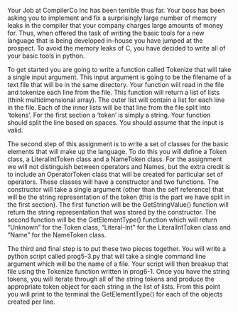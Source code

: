 Your Job at CompilerCo Inc has been terrible thus far. Your boss has been asking you to implement and fix a surprisingly large 
number of memory leaks in the compiler that your company charges large amounts of money for. Thus, when offered the task of writing 
the basic tools for a new language that is being developed in-house you have jumped at the prospect. To avoid the memory leaks of C, 
you have decided to write all of your basic tools in python.

To get started you are going to write a function called Tokenize that will take a single input argument. This input argument is 
going to be the filename of a text file that will be in the same directory. Your function will read in the file and tokenize each
line from the file. This function will return a list of lists (think multidimensional array). The outer list will contain a list for 
each line in the file. Each of the inner lists will be that line from the file split into ‘tokens’. For the first section a ‘token’ 
is simply a string. Your function should split the line based on spaces. You should assume that the input is valid.


The second step of this assignment is to write a set of classes for the basic elements that will make up the language. To do this 
you will define a Token class, a LiteralIntToken class and a NameToken class. For the assignment we will not distinguish between 
operators and Names, but the extra credit is to include an OperatorToken class that will be created for particular set of operators.
These classes will have a constructor and two functions. The constructor will take a single argument (other than the self reference) 
that will be the string representation of the token (this is the part we have split in the first section). The first function will be 
the GetStringValue() function will return the string representation that was stored by the constructor. The second function will be 
the GetElementType() function which will return “Unknown” for the Token class, “Literal-Int” for the LiteralIntToken class and 
“Name” for the NameToken class.

The third and final step is to put these two pieces together. You will write a python script called prog5-3.py that will take a single 
command line argument which will be the name of a file. Your script will then breakup that file using the Tokenize function written 
in prog6-1. Once you have the string tokens, you will iterate through all of the string tokens and produce the appropriate token 
object for each string in the list of lists. From this point you will print to the terminal the GetElementType() for each of the 
objects created per line.
